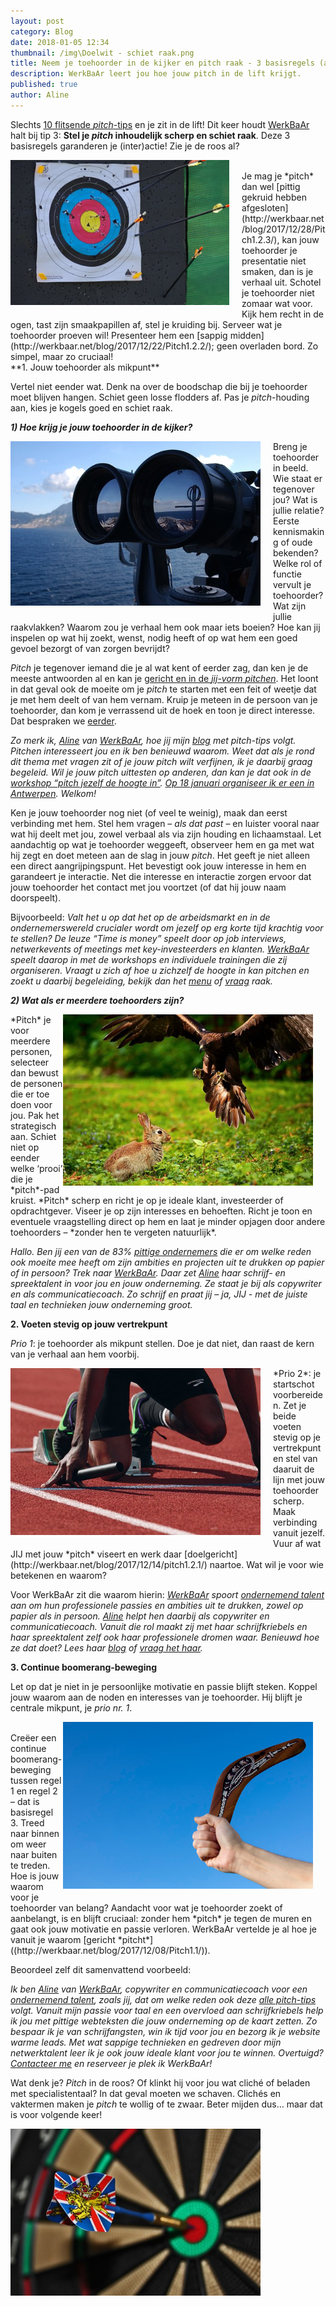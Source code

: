 ```yaml
---
layout: post
category: Blog
date: 2018-01-05 12:34
thumbnail: /img\Doelwit - schiet raak.png
title: Neem je toehoorder in de kijker en pitch raak - 3 basisregels (afl. 1.3.)
description: WerkBaAr leert jou hoe jouw pitch in de lift krijgt.
published: true
author: Aline
---
```


Slechts [10 flitsende *pitch*-tips](http://werkbaar.net/blog/2017/12/01/pitch1.0/) en je zit in de lift! Dit keer houdt [WerkBaAr](http://werkbaar.net/#welkom) halt bij tip 3: **Stel je *pitch* inhoudelijk scherp en schiet raak**. Deze 3 basisregels garanderen je (inter)actie! Zie je de roos al?

<img alt="Pitch1.3." class="img-responsive" style="float: left;margin:0 20px 15px 0" src="/img\Doelwit - schiet raak 2.png">
<br>
Je mag je *pitch* dan wel [pittig gekruid hebben afgesloten](http://werkbaar.net/blog/2017/12/28/Pitch1.2.3/), kan jouw toehoorder je presentatie niet smaken, dan is je verhaal uit. Schotel je toehoorder niet zomaar wat voor. Kijk hem recht in de ogen, tast zijn smaakpapillen af, stel je kruiding bij. Serveer wat je toehoorder proeven wil! Presenteer hem een [sappig midden](http://werkbaar.net/blog/2017/12/22/Pitch1.2.2/); geen overladen bord. Zo simpel, maar zo cruciaal!

<br>
**1. Jouw toehoorder als mikpunt** 

Vertel niet eender wat. Denk na over de boodschap die bij je toehoorder moet blijven hangen. Schiet geen losse flodders af. Pas je *pitch*-houding aan, kies je kogels goed en schiet raak. 

***1) Hoe krijg je jouw toehoorder in de kijker?***

<img alt="Pitch1.3." class="img-responsive" style="float: left;margin:0 20px 15px 0" src="/img\Verrekijker - vizier, blik scherp.png">
Breng je toehoorder in beeld. Wie staat er tegenover jou? Wat is jullie relatie? Eerste kennismaking of oude bekenden? Welke rol of functie vervult je toehoorder? Wat zijn jullie raakvlakken? Waarom zou je verhaal hem ook maar iets boeien? Hoe kan jij inspelen op wat hij zoekt, wenst, nodig heeft of op wat hem een goed gevoel bezorgt of van zorgen bevrijdt? 

*Pitch* je tegenover iemand die je al wat kent of eerder zag, dan ken je de meeste antwoorden al en kan je [gericht en in de *jij-vorm* *pitchen*](http://werkbaar.net/blog/2017/12/08/Pitch1.1/). Het loont in dat geval ook de moeite om je *pitch* te starten met een feit of weetje dat je met hem deelt of van hem vernam. Kruip je meteen in de persoon van je toehoorder, dan kom je verrassend uit de hoek en toon je direct interesse. Dat bespraken we [eerder](http://werkbaar.net/blog/2017/12/14/pitch1.2.1/).

*Zo merk ik, [Aline](http://werkbaar.net/#gastvrouw) van [WerkBaAr](http://werkbaar.net/#welkom), hoe jij mijn [blog](http://werkbaar.net/blog/) met pitch-tips volgt. Pitchen interesseert jou en ik ben benieuwd waarom. Weet dat als je rond dit thema met vragen zit of je jouw pitch wilt verfijnen, ik je daarbij graag begeleid. Wil je jouw pitch uittesten op anderen, dan kan je dat ook in de [workshop “pitch jezelf de hoogte in”](https://www.facebook.com/events/2070502516513400/). [Op 18 januari organiseer ik er een in Antwerpen](https://www.eventbrite.co.uk/e/co-searching-antwerpen-pitch-jezelf-de-hoogte-in-tickets-41624179040). Welkom!*

Ken je jouw toehoorder nog niet (of veel te weinig), maak dan eerst verbinding met hem. Stel hem vragen – *als dat past* – en luister vooral naar wat hij deelt met jou, zowel verbaal als via zijn houding en lichaamstaal. Let aandachtig op wat je toehoorder weggeeft, observeer hem en ga met wat hij zegt en doet meteen aan de slag in jouw *pitch*. Het geeft je niet alleen een direct aangrijpingspunt. Het bevestigt ook jouw interesse in hem en garandeert je interactie. Net die interesse en interactie zorgen ervoor dat jouw toehoorder het contact met jou voortzet (of dat hij jouw naam doorspeelt). 

Bijvoorbeeld: *Valt het u op dat het op de arbeidsmarkt en in de ondernemerswereld crucialer wordt om jezelf op erg korte tijd krachtig voor te stellen? De leuze “Time is money” speelt door op job interviews, netwerkevents of meetings met key-investeerders en klanten. [WerkBaAr](http://werkbaar.net/#welkom) speelt daarop in met de workshops en individuele trainingen die zij organiseren. Vraagt u zich af hoe u zichzelf de hoogte in kan pitchen en zoekt u daarbij begeleiding, bekijk dan het [menu](http://werkbaar.net/#kaart) of [vraag](http://werkbaar.net/#contact) raak.*

***2) Wat als er meerdere toehoorders zijn?***

<img alt="Pitch1.3." class="img-responsive" style="float: right;margin:0 20px 15px 0" src="/img\Prooi (arend-konijn).png">
*Pitch* je voor meerdere personen, selecteer dan bewust de personen die er toe doen voor jou. Pak het strategisch aan. Schiet niet op eender welke ‘prooi’ die je *pitch*-pad kruist. *Pitch* scherp en richt je op je ideale klant, investeerder of opdrachtgever. Viseer je op zijn interesses en behoeften. Richt je toon en eventuele vraagstelling direct op hem en laat je minder opjagen door andere toehoorders – *zonder hen te vergeten natuurlijk*. 

*Hallo. Ben jij een van de 83% [pittige ondernemers](http://werkbaar.net/#gasten) die er om welke reden ook moeite mee heeft om zijn ambities en projecten uit te drukken op papier of in persoon? Trek naar [WerkBaAr](http://werkbaar.net/#welkom). Daar zet [Aline](http://werkbaar.net/#gastvrouw) haar schrijf- en spreektalent in voor jou en jouw onderneming. Ze staat je bij als copywriter en als communicatiecoach. Zo schrijf en praat jij – ja, JIJ - met de juiste taal en technieken jouw onderneming groot.*

**2. Voeten stevig op jouw vertrekpunt**

*Prio 1*: je toehoorder als mikpunt stellen. Doe je dat niet, dan raast de kern van je verhaal aan hem voorbij. 

<img alt="Pitch1.3." class="img-responsive" style="float: left;margin:0 20px 15px 0" src="/img\Beide voeten op vertrekpunt - startblok.png">
*Prio 2*: je startschot voorbereiden. Zet je beide voeten stevig op je vertrekpunt en stel van daaruit de lijn met jouw toehoorder scherp. Maak verbinding vanuit jezelf. Vuur af wat JIJ met jouw *pitch* viseert en werk daar [doelgericht](http://werkbaar.net/blog/2017/12/14/pitch1.2.1/) naartoe. Wat wil je voor wie betekenen en waarom? 

Voor WerkBaAr zit die waarom hierin: *[WerkBaAr](http://werkbaar.net/#welkom) spoort [ondernemend talent](http://werkbaar.net/#gasten) aan om hun professionele passies en ambities uit te drukken, zowel op papier als in persoon. [Aline](http://werkbaar.net/#gastvrouw) helpt hen daarbij als copywriter en communicatiecoach. Vanuit die rol maakt zij met haar schrijfkriebels en haar spreektalent zelf ook haar professionele dromen waar. Benieuwd hoe ze dat doet? Lees haar [blog](http://werkbaar.net/blog/) of [vraag het haar](http://werkbaar.net/#contact).*

**3. Continue boomerang-beweging** 

Let op dat je niet in je persoonlijke motivatie en passie blijft steken. Koppel jouw waarom aan de noden en interesses van je toehoorder. Hij blijft je centrale mikpunt, je *prio nr. 1*. 

<img alt="Pitch1.3." class="img-responsive" style="float: right;margin:0 20px 15px 0" src="/img\Boomerang.png">
<br>
Creëer een continue boomerang-beweging tussen regel 1 en regel 2 – dat is basisregel 3. Treed naar binnen om weer naar buiten te treden. Hoe is jouw waarom voor je toehoorder van belang? Aandacht voor wat je toehoorder zoekt of aanbelangt, is en blijft cruciaal: zonder hem *pitch* je tegen de muren en gaat ook jouw motivatie en passie verloren. WerkBaAr vertelde je al hoe je vanuit je waarom [gericht *pitcht*]((http://werkbaar.net/blog/2017/12/08/Pitch1.1/)). 

Beoordeel zelf dit samenvattend voorbeeld:

*Ik ben [Aline](http://werkbaar.net/#gastvrouw) van [WerkBaAr](http://werkbaar.net/#welkom), copywriter en communicatiecoach voor een [ondernemend talent](http://werkbaar.net/#gasten), zoals jij, dat om welke reden ook deze [alle pitch-tips](http://werkbaar.net/blog/2017/12/01/pitch1.0/) volgt. Vanuit mijn passie voor taal en een overvloed aan schrijfkriebels help ik jou met pittige webteksten die jouw onderneming op de kaart zetten. Zo bespaar ik je van schrijfangsten, win ik tijd voor jou en bezorg ik je website warme leads. Met wat sappige technieken en gedreven door mijn netwerktalent leer ik je ook jouw ideale klant voor jou te winnen. Overtuigd? [Contacteer me](http://werkbaar.net/#contact) en reserveer je plek ik WerkBaAr!*

Wat denk je? *Pitch* in de roos? Of klinkt hij voor jou wat cliché of beladen met specialistentaal? In dat geval moeten we schaven. Clichés en vaktermen maken je *pitch* te wollig of te zwaar. Beter mijden dus… maar dat is voor volgende keer!

<img alt="Pitch1.3." class="img-responsive" style="float: middle;margin:0 20px 15px 0" src="/img\In de roos.png">

<br><br><br><br><br><br><br><br>
